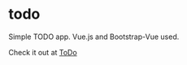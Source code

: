 # todo

Simple TODO app. 
Vue.js and Bootstrap-Vue used.

Check it out at  [ToDo](https://todo.yaltaphil.ru)



